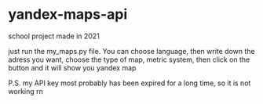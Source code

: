 # yandex-maps-api
school project made in 2021

just run the my_maps.py file. You can choose language, then write down the adress you want, choose the type of map, metric system, then click on the button and it will show you yandex map

P.S. my API key most probably has been expired for a long time, so it is not working rn
